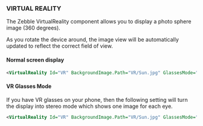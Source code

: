 ﻿
### VIRTUAL REALITY

The Zebble VirtualReality component allows you to display a photo sphere image (360 degrees).

As you rotate the device around, the image view will be automatically updated to reflect the correct field of view.

#### Normal screen display

```xml
<VirtualReality Id="VR" BackgroundImage.Path="VR/Sun.jpg" GlassesMode="@GlassesMode" />
```

#### VR Glasses Mode

If you have VR glasses on your phone, then the following setting will turn the display into stereo mode which shows one image for each eye.

```xml
<VirtualReality Id="VR" BackgroundImage.Path="VR/Sun.jpg" GlassesMode="true" />
```